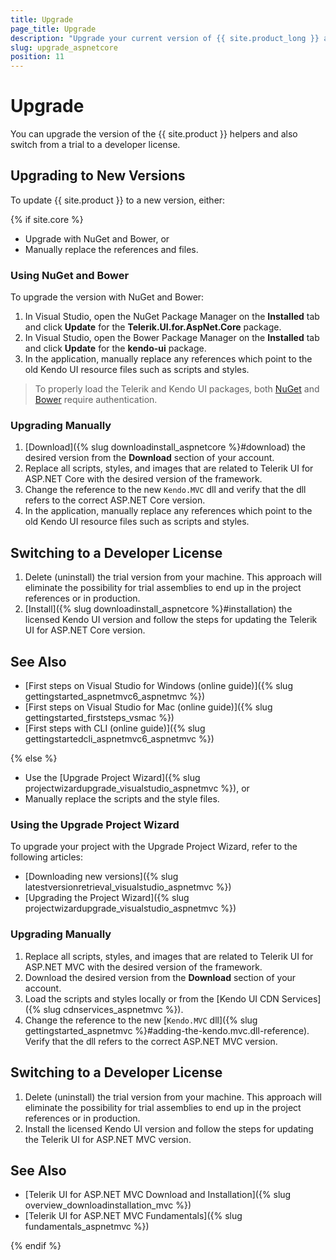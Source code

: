```yaml
---
title: Upgrade
page_title: Upgrade
description: "Upgrade your current version of {{ site.product_long }} and switch from a trial to a developer license."
slug: upgrade_aspnetcore
position: 11
---
```


# Upgrade

You can upgrade the version of the {{ site.product }} helpers and also switch from a trial to a developer license.

## Upgrading to New Versions

To update {{ site.product }} to a new version, either:

{% if site.core %}

* Upgrade with NuGet and Bower, or
* Manually replace the references and files.

### Using NuGet and Bower

To upgrade the version with NuGet and Bower:

1. In Visual Studio, open the NuGet Package Manager on the **Installed** tab and click **Update** for the **Telerik.UI.for.AspNet.Core** package.
1. In Visual Studio, open the Bower Package Manager on the **Installed** tab and click **Update** for the **kendo-ui** package.
1. In the application, manually replace any references which point to the old Kendo UI resource files such as scripts and styles.

> To properly load the Telerik and Kendo UI packages, both [NuGet](https://docs.telerik.com/aspnet-mvc/getting-started/nuget-install#set-up-nuget-package-source) and [Bower](https://docs.telerik.com/kendo-ui/intro/installation/bower-install#kendo-ui-professional) require authentication.

### Upgrading Manually

1. [Download]({% slug downloadinstall_aspnetcore %}#download) the desired version from the **Download** section of your account.
1. Replace all scripts, styles, and images that are related to Telerik UI for ASP.NET Core with the desired version of the framework.
1. Change the reference to the new `Kendo.MVC` dll and verify that the dll refers to the correct ASP.NET Core version.
1. In the application, manually replace any references which point to the old Kendo UI resource files such as scripts and styles.

## Switching to a Developer License

1. Delete (uninstall) the trial version from your machine. This approach will eliminate the possibility for trial assemblies to end up in the project references or in production.
1. [Install]({% slug downloadinstall_aspnetcore %}#installation) the licensed Kendo UI version and follow the steps for updating the Telerik UI for ASP.NET Core version.

## See Also

* [First steps on Visual Studio for Windows (online guide)]({% slug gettingstarted_aspnetmvc6_aspnetmvc %})
* [First steps on Visual Studio for Mac (online guide)]({% slug gettingstarted_firststeps_vsmac %})
* [First steps with CLI (online guide)]({% slug gettingstartedcli_aspnetmvc6_aspnetmvc %})

{% else %}

* Use the [Upgrade Project Wizard]({% slug projectwizardupgrade_visualstudio_aspnetmvc %}), or
* Manually replace the scripts and the style files.

### Using the Upgrade Project Wizard

To upgrade your project with the Upgrade Project Wizard, refer to the following articles:

* [Downloading new versions]({% slug latestversionretrieval_visualstudio_aspnetmvc %})
* [Upgrading the Project Wizard]({% slug projectwizardupgrade_visualstudio_aspnetmvc %})

### Upgrading Manually

1. Replace all scripts, styles, and images that are related to Telerik UI for ASP.NET MVC with the desired version of the framework.
1. Download the desired version from the **Download** section of your account.
1. Load the scripts and styles locally or from the [Kendo UI CDN Services]({% slug cdnservices_aspnetmvc %}).
1. Change the reference to the new [`Kendo.MVC` dll]({% slug gettingstarted_aspnetmvc %}#adding-the-kendo.mvc.dll-reference). Verify that the dll refers to the correct ASP.NET MVC version.

## Switching to a Developer License

1. Delete (uninstall) the trial version from your machine. This approach will eliminate the possibility for trial assemblies to end up in the project references or in production.
1. Install the licensed Kendo UI version and follow the steps for updating the Telerik UI for ASP.NET MVC version.

## See Also

* [Telerik UI for ASP.NET MVC Download and Installation]({% slug overview_downloadinstallation_mvc %})
* [Telerik UI for ASP.NET MVC Fundamentals]({% slug fundamentals_aspnetmvc %})

{% endif %}
